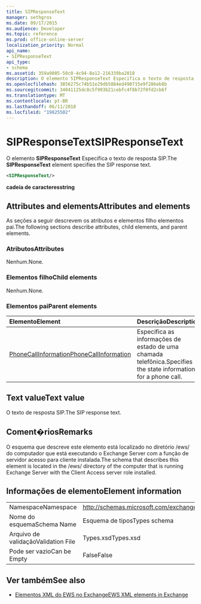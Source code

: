```yaml
---
title: SIPResponseText
manager: sethgros
ms.date: 09/17/2015
ms.audience: Developer
ms.topic: reference
ms.prod: office-online-server
localization_priority: Normal
api_name:
- SIPResponseText
api_type:
- schema
ms.assetid: 359a9085-50c0-4c94-8a12-216339ba2018
description: O elemento SIPResponseText Especifica o texto de resposta SIP.
ms.openlocfilehash: 3856275c74b51e29db5884ed490715e9f286eb8b
ms.sourcegitcommit: 34041125dc8c5f993b21cebfc4f8b72f0fd2cb6f
ms.translationtype: MT
ms.contentlocale: pt-BR
ms.lasthandoff: 06/11/2018
ms.locfileid: "19825502"
---
```

# <a name="sipresponsetext"></a><span data-ttu-id="e2fb7-103">SIPResponseText</span><span class="sxs-lookup"><span data-stu-id="e2fb7-103">SIPResponseText</span></span>

<span data-ttu-id="e2fb7-104">O elemento **SIPResponseText** Especifica o texto de resposta SIP.</span><span class="sxs-lookup"><span data-stu-id="e2fb7-104">The **SIPResponseText** element specifies the SIP response text.</span></span> 
  
```xml
<SIPResponseText/>
```

 <span data-ttu-id="e2fb7-105">**cadeia de caracteres**</span><span class="sxs-lookup"><span data-stu-id="e2fb7-105">**string**</span></span>
## <a name="attributes-and-elements"></a><span data-ttu-id="e2fb7-106">Attributes and elements</span><span class="sxs-lookup"><span data-stu-id="e2fb7-106">Attributes and elements</span></span>

<span data-ttu-id="e2fb7-107">As seções a seguir descrevem os atributos e elementos filho elementos pai.</span><span class="sxs-lookup"><span data-stu-id="e2fb7-107">The following sections describe attributes, child elements, and parent elements.</span></span>
  
### <a name="attributes"></a><span data-ttu-id="e2fb7-108">Atributos</span><span class="sxs-lookup"><span data-stu-id="e2fb7-108">Attributes</span></span>

<span data-ttu-id="e2fb7-109">Nenhum.</span><span class="sxs-lookup"><span data-stu-id="e2fb7-109">None.</span></span>
  
### <a name="child-elements"></a><span data-ttu-id="e2fb7-110">Elementos filho</span><span class="sxs-lookup"><span data-stu-id="e2fb7-110">Child elements</span></span>

<span data-ttu-id="e2fb7-111">Nenhum.</span><span class="sxs-lookup"><span data-stu-id="e2fb7-111">None.</span></span>
  
### <a name="parent-elements"></a><span data-ttu-id="e2fb7-112">Elementos pai</span><span class="sxs-lookup"><span data-stu-id="e2fb7-112">Parent elements</span></span>

|<span data-ttu-id="e2fb7-113">**Elemento**</span><span class="sxs-lookup"><span data-stu-id="e2fb7-113">**Element**</span></span>|<span data-ttu-id="e2fb7-114">**Descrição**</span><span class="sxs-lookup"><span data-stu-id="e2fb7-114">**Description**</span></span>|
|:-----|:-----|
|[<span data-ttu-id="e2fb7-115">PhoneCallInformation</span><span class="sxs-lookup"><span data-stu-id="e2fb7-115">PhoneCallInformation</span></span>](phonecallinformation.md) <br/> |<span data-ttu-id="e2fb7-116">Especifica as informações de estado de uma chamada telefônica.</span><span class="sxs-lookup"><span data-stu-id="e2fb7-116">Specifies the state information for a phone call.</span></span>  <br/> |
   
## <a name="text-value"></a><span data-ttu-id="e2fb7-117">Text value</span><span class="sxs-lookup"><span data-stu-id="e2fb7-117">Text value</span></span>

<span data-ttu-id="e2fb7-118">O texto de resposta SIP.</span><span class="sxs-lookup"><span data-stu-id="e2fb7-118">The SIP response text.</span></span>
  
## <a name="remarks"></a><span data-ttu-id="e2fb7-119">Coment�rios</span><span class="sxs-lookup"><span data-stu-id="e2fb7-119">Remarks</span></span>

<span data-ttu-id="e2fb7-120">O esquema que descreve este elemento está localizado no diretório /ews/ do computador que está executando o Exchange Server com a função de servidor acesso para cliente instalada.</span><span class="sxs-lookup"><span data-stu-id="e2fb7-120">The schema that describes this element is located in the /ews/ directory of the computer that is running Exchange Server with the Client Access server role installed.</span></span>
  
## <a name="element-information"></a><span data-ttu-id="e2fb7-121">Informações de elemento</span><span class="sxs-lookup"><span data-stu-id="e2fb7-121">Element information</span></span>

|||
|:-----|:-----|
|<span data-ttu-id="e2fb7-122">Namespace</span><span class="sxs-lookup"><span data-stu-id="e2fb7-122">Namespace</span></span>  <br/> |http://schemas.microsoft.com/exchange/services/2006/types  <br/> |
|<span data-ttu-id="e2fb7-123">Nome do esquema</span><span class="sxs-lookup"><span data-stu-id="e2fb7-123">Schema Name</span></span>  <br/> |<span data-ttu-id="e2fb7-124">Esquema de tipos</span><span class="sxs-lookup"><span data-stu-id="e2fb7-124">Types schema</span></span>  <br/> |
|<span data-ttu-id="e2fb7-125">Arquivo de validação</span><span class="sxs-lookup"><span data-stu-id="e2fb7-125">Validation File</span></span>  <br/> |<span data-ttu-id="e2fb7-126">Types.xsd</span><span class="sxs-lookup"><span data-stu-id="e2fb7-126">Types.xsd</span></span>  <br/> |
|<span data-ttu-id="e2fb7-127">Pode ser vazio</span><span class="sxs-lookup"><span data-stu-id="e2fb7-127">Can be Empty</span></span>  <br/> |<span data-ttu-id="e2fb7-128">False</span><span class="sxs-lookup"><span data-stu-id="e2fb7-128">False</span></span>  <br/> |
   
## <a name="see-also"></a><span data-ttu-id="e2fb7-129">Ver também</span><span class="sxs-lookup"><span data-stu-id="e2fb7-129">See also</span></span>



- [<span data-ttu-id="e2fb7-130">Elementos XML do EWS no Exchange</span><span class="sxs-lookup"><span data-stu-id="e2fb7-130">EWS XML elements in Exchange</span></span>](ews-xml-elements-in-exchange.md)

